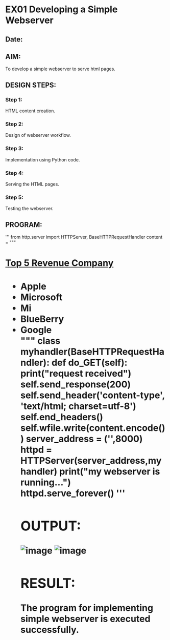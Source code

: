 # EX01 Developing a Simple Webserver
## Date:

## AIM:
To develop a simple webserver to serve html pages.

## DESIGN STEPS:
### Step 1: 
HTML content creation.

### Step 2:
Design of webserver workflow.

### Step 3:
Implementation using Python code.

### Step 4:
Serving the HTML pages.

### Step 5:
Testing the webserver.

## PROGRAM:
'''
from http.server import HTTPServer, BaseHTTPRequestHandler
content = """
<!DOCTYPE html>
<html>
<head>
<title>Top 5 Revenue Company</title>
</head>
<body>
<h1><u>Top 5 Revenue Company</u><h1>
<ul>
<li>Apple</li>
<li>Microsoft</li>
<li>Mi</li>
<li>BlueBerry</li>
<li>Google</li>
</body>
</html>
"""
class myhandler(BaseHTTPRequestHandler):
    def do_GET(self):
        print("request received")
        self.send_response(200)
        self.send_header('content-type', 'text/html; charset=utf-8')
        self.end_headers()
        self.wfile.write(content.encode())
server_address = ('',8000)
httpd = HTTPServer(server_address,myhandler)
print("my webserver is running...")
httpd.serve_forever()
'''
  
  ## OUTPUT:


  ![image](https://github.com/22003197/simplewebserver/assets/124332243/f6712453-c37c-43f2-809e-84643706ce66)
  ![image](https://github.com/22003197/simplewebserver/assets/124332243/042c2a18-f653-422b-9635-bba78ba09169)






## RESULT:
The program for implementing simple webserver is executed successfully.
